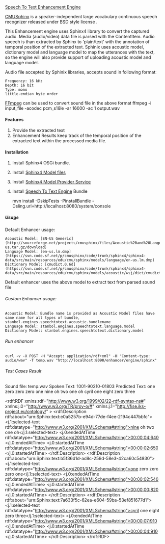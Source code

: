 <!--
   Licensed to the Apache Software Foundation (ASF) under one or more
   contributor license agreements.  See the NOTICE file distributed with
   this work for additional information regarding copyright ownership.
   The ASF licenses this file to You under the Apache License, Version 2.0
   (the "License"); you may not use this file except in compliance with
   the License.  You may obtain a copy of the License at

        http://www.apache.org/licenses/LICENSE-2.0

   Unless required by applicable law or agreed to in writing, software
   distributed under the License is distributed on an "AS IS" BASIS,
   WITHOUT WARRANTIES OR CONDITIONS OF ANY KIND, either express or implied.
   See the License for the specific language governing permissions and
   limitations under the License.
-->

[Speech To Text Enhancement Engine](https://issues.apache.org/jira/browse/STANBOL-1007)

[CMUSphinx](http://cmusphinx.sourceforge.net/wiki/) is a speaker-independent large vocabulary continuous speech recognizer released under BSD style license .

This Enhancement engine uses Sphinx4 library to convert the captured audio. Media (audio/video) data file is parsed with the ContentItem. Audio speech is than extracted by Sphinx to 'plain/text' with the annotation of temporal position of the extracted text. Sphinix uses acoustic model, dictionary model and language model to map the utterances with the text, so the engine will also provide support of uploading acoustic model and language model.

Audio file accepted by Sphinix libraries, accepts sound in following format:

    Frequency: 16 kHz 
    Depth: 16 bit
    Type: mono
    little-endian byte order

[FFmpeg](https://www.ffmpeg.org/) can be used to convert sound file in the above format
    ffmpeg -i input_file -acodec pcm_s16le -ar 16000 -ac 1 output.wav

#### Features
1.  Provide the extracted text
2.  Enhancement Results keep track of the temporal position of the extracted text within the processed media file.

#### Installation

1.  Install Sphinx4 OSGi bundle.
2.  Install [Sphinx4 Model files](https://github.com/sumansaurabh/Sphinx-Model)
3.  Install [Sphinx4 Model Provider Service](https://github.com/sumansaurabh/SphinxModelProvider) 
4.  Install [Speech To Text Engine](https://github.com/sumansaurabh/SpeechToTextEngine) Bundle 


    mvn install -DskipTests -PinstallBundle -Dsling.url=http://localhost:8080/system/console

##### Usage

Default Enhancer usage:

    Acoustic Model: [EN-US Generic](http://sourceforge.net/projects/cmusphinx/files/Acoustic%20and%20Language%20Models/US%20English%20Generic%20Acoustic%20Model/en-us.tar.gz/download)
    Language Model: [en-us.lm.dmp](https://svn.code.sf.net/p/cmusphinx/code/trunk/sphinx4/sphinx4-data/src/main/resources/edu/cmu/sphinx/models/language/en-us.lm.dmp)
    Dictionary Model: [cmudict.0.6d](https://svn.code.sf.net/p/cmusphinx/code/trunk/sphinx4/sphinx4-data/src/main/resources/edu/cmu/sphinx/models/acoustic/wsj/dict/cmudict.0.6d)

Default enhancer uses the above model to extract text from parsed sound file

###### Custom Enhancer usage:

    Acoustic Model: Bundle name is provided as Acoustic Model files have same name for all types of bundle, stanbol.engines.speechtotext.acoustic.bundlename
    Language Model: stanbol.engines.speechtotext.language.model
    Dictionary Model: stanbol.engines.speechtotext.dictionary.model

###### Run enhancer

    curl -v -X POST -H "Accept: application/rdf+xml" -H "Content-type: audio/wav" -T temp.wav "http://localhost:8090/enhancer/engine/sphinx"
    
###### Test Cases Result

Sound file: temp.wav
Spoken Text: 1001-90210-01803
Predicted Text: one zero zero zero one
                nine oh two one oh
                cyril one eight zero three


<rdf:RDF
    xmlns:rdf="http://www.w3.org/1999/02/22-rdf-syntax-ns#"
    xmlns:j.0="http://www.w3.org/TR/prov-o/#"
    xmlns:j.1="http://fise.iks-project.eu/ontology/" > 
  <rdf:Description rdf:about="urn:Sphinx:text:e0a5257b-e94d-77de-f4ee-2194c447bbfc">
    <j.1:selected-text rdf:datatype="http://www.w3.org/2001/XMLSchema#string">nine oh two one oh</j.1:selected-text>
    <j.0:endedAtTime rdf:datatype="http://www.w3.org/2001/XMLSchema#string">00:00:04:640</j.0:endedAtTime>
    <j.0:startedAtTime rdf:datatype="http://www.w3.org/2001/XMLSchema#string">00:00:02:650</j.0:startedAtTime>
  </rdf:Description>
  <rdf:Description rdf:about="urn:Sphinx:text:b5f36d1d-ad8c-259d-58e3-42ca60c54830">
    <j.1:selected-text rdf:datatype="http://www.w3.org/2001/XMLSchema#string">one zero zero zero one</j.1:selected-text>
    <j.0:endedAtTime rdf:datatype="http://www.w3.org/2001/XMLSchema#string">00:00:02:540</j.0:endedAtTime>
    <j.0:startedAtTime rdf:datatype="http://www.w3.org/2001/XMLSchema#string">00:00:00:820</j.0:startedAtTime>
  </rdf:Description>
  <rdf:Description rdf:about="urn:Sphinx:text:7a633f5c-62ea-e604-59ba-53ef851677d1">
    <j.1:selected-text rdf:datatype="http://www.w3.org/2001/XMLSchema#string">cyril one eight zero three</j.1:selected-text>
    <j.0:endedAtTime rdf:datatype="http://www.w3.org/2001/XMLSchema#string">00:00:07:910</j.0:endedAtTime>
    <j.0:startedAtTime rdf:datatype="http://www.w3.org/2001/XMLSchema#string">00:00:04:910</j.0:startedAtTime>
  </rdf:Description>
</rdf:RDF>




